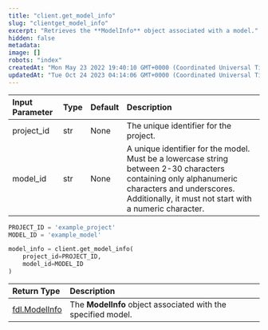 ```yaml
---
title: "client.get_model_info"
slug: "clientget_model_info"
excerpt: "Retrieves the **ModelInfo** object associated with a model."
hidden: false
metadata: 
image: []
robots: "index"
createdAt: "Mon May 23 2022 19:40:10 GMT+0000 (Coordinated Universal Time)"
updatedAt: "Tue Oct 24 2023 04:14:06 GMT+0000 (Coordinated Universal Time)"
---
```

| Input Parameter | Type | Default | Description                                                                                                                                                                                              |
| :-------------- | :--- | :------ | :------------------------------------------------------------------------------------------------------------------------------------------------------------------------------------------------------- |
| project_id      | str  | None    | The unique identifier for the project.                                                                                                                                                                   |
| model_id        | str  | None    | A unique identifier for the model. Must be a lowercase string between 2-30 characters containing only alphanumeric characters and underscores. Additionally, it must not start with a numeric character. |

```python Usage
PROJECT_ID = 'example_project'
MODEL_ID = 'example_model'

model_info = client.get_model_info(
    project_id=PROJECT_ID,
    model_id=MODEL_ID
)
```



| Return Type                       | Description                                                   |
| :-------------------------------- | :------------------------------------------------------------ |
| [fdl.ModelInfo](ref:fdlmodelinfo) | The **ModelInfo** object associated with the specified model. |